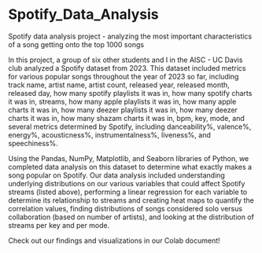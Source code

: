 # Spotify_Data_Analysis

Spotify data analysis project - analyzing the most important characteristics of a song getting onto the top 1000 songs

In this project, a group of six other students and I in the AISC - UC Davis club analyzed a Spotify dataset from 2023. This dataset included metrics for various popular songs throughout the year of 2023 so far, including track name, artist name, artist count, released year, released month, released day, how many spotify playlists it was in, how many spotify charts it was in, streams, how many apple playlists it was in, how many apple charts it was in, how many deezer playlists it was in, how many deezer charts it was in, how many shazam charts it was in, bpm, key, mode, and several metrics determined by Spotify, including danceability%, valence%, energy%, acousticness%, instrumentalness%, liveness%, and speechiness%.

Using the Pandas, NumPy, Matplotlib, and Seaborn libraries of Python, we completed data analysis on this dataset to determine what exactly makes a song popular on Spotify. Our data analysis included understanding underlying distributions on our various variables that could affect Spotify streams (listed above), performing a linear regression for each variable to determine its relationship to streams and creating heat maps to quantify the correlation values, finding distributions of songs considered solo versus collaboration (based on number of artists), and looking at the distribution of streams per key and per mode. 

Check out our findings and visualizations in our Colab document!
